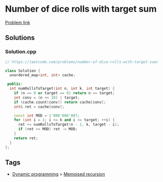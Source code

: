 # Number of dice rolls with target sum

[Problem link](https://leetcode.com/problems/number-of-dice-rolls-with-target-sum/)

## Solutions


### Solution.cpp
```cpp
// https://leetcode.com/problems/number-of-dice-rolls-with-target-sum/

class Solution {
  unordered_map<int, int> cache;

 public:
  int numRollsToTarget(int n, int k, int target) {
    if (n == 0 or target == 0) return n == target;
    int conv = (n << 10) | target;
    if (cache.count(conv)) return cache[conv];
    int& ret = cache[conv];

    const int MOD = 1'000'000'007;
    for (int i = 1; i <= k and i <= target; ++i) {
      ret += numRollsToTarget(n - 1, k, target - i);
      if (ret >= MOD) ret -= MOD;
    }
    return ret;
  }
};
```
## Tags

* [Dynamic programming](/README.md#Dynamic_programming) > [Memoised recursion](/README.md#Dynamic_programming-Memoised_recursion)
